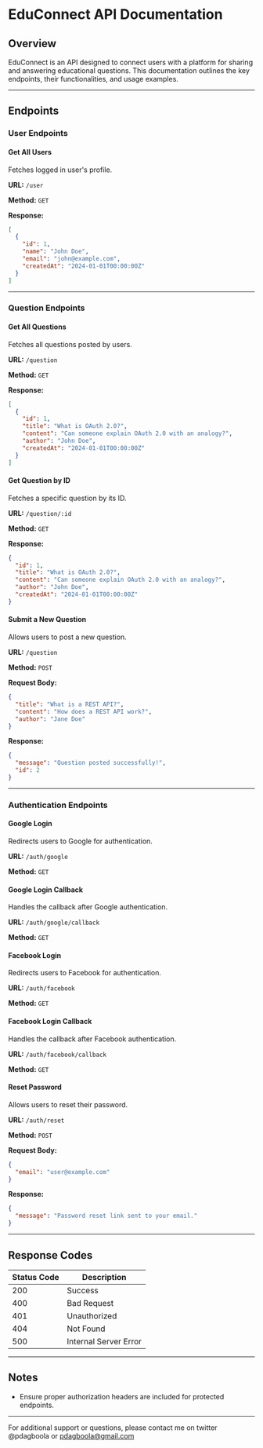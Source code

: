 # EduConnect API Documentation

## Overview

EduConnect is an API designed to connect users with a platform for sharing and answering educational questions. This documentation outlines the key endpoints, their functionalities, and usage examples.

---

## Endpoints

### User Endpoints

#### **Get All Users**

Fetches logged in user's profile.

**URL:** `/user`

**Method:** `GET`

**Response:**

```json
[
  {
    "id": 1,
    "name": "John Doe",
    "email": "john@example.com",
    "createdAt": "2024-01-01T00:00:00Z"
  }
]
```

---

### Question Endpoints

#### **Get All Questions**

Fetches all questions posted by users.

**URL:** `/question`

**Method:** `GET`

**Response:**

```json
[
  {
    "id": 1,
    "title": "What is OAuth 2.0?",
    "content": "Can someone explain OAuth 2.0 with an analogy?",
    "author": "John Doe",
    "createdAt": "2024-01-01T00:00:00Z"
  }
]
```

#### **Get Question by ID**

Fetches a specific question by its ID.

**URL:** `/question/:id`

**Method:** `GET`

**Response:**

```json
{
  "id": 1,
  "title": "What is OAuth 2.0?",
  "content": "Can someone explain OAuth 2.0 with an analogy?",
  "author": "John Doe",
  "createdAt": "2024-01-01T00:00:00Z"
}
```

#### **Submit a New Question**

Allows users to post a new question.

**URL:** `/question`

**Method:** `POST`

**Request Body:**

```json
{
  "title": "What is a REST API?",
  "content": "How does a REST API work?",
  "author": "Jane Doe"
}
```

**Response:**

```json
{
  "message": "Question posted successfully!",
  "id": 2
}
```

---

### Authentication Endpoints

#### **Google Login**

Redirects users to Google for authentication.

**URL:** `/auth/google`

**Method:** `GET`

#### **Google Login Callback**

Handles the callback after Google authentication.

**URL:** `/auth/google/callback`

**Method:** `GET`

#### **Facebook Login**

Redirects users to Facebook for authentication.

**URL:** `/auth/facebook`

**Method:** `GET`

#### **Facebook Login Callback**

Handles the callback after Facebook authentication.

**URL:** `/auth/facebook/callback`

**Method:** `GET`

#### **Reset Password**

Allows users to reset their password.

**URL:** `/auth/reset`

**Method:** `POST`

**Request Body:**

```json
{
  "email": "user@example.com"
}
```

**Response:**

```json
{
  "message": "Password reset link sent to your email."
}
```

---

## Response Codes

| Status Code | Description           |
| ----------- | --------------------- |
| 200         | Success               |
| 400         | Bad Request           |
| 401         | Unauthorized          |
| 404         | Not Found             |
| 500         | Internal Server Error |

---

## Notes

- Ensure proper authorization headers are included for protected endpoints.

---

For additional support or questions, please contact me on twitter @pdagboola or pdagboola@gmail.com
